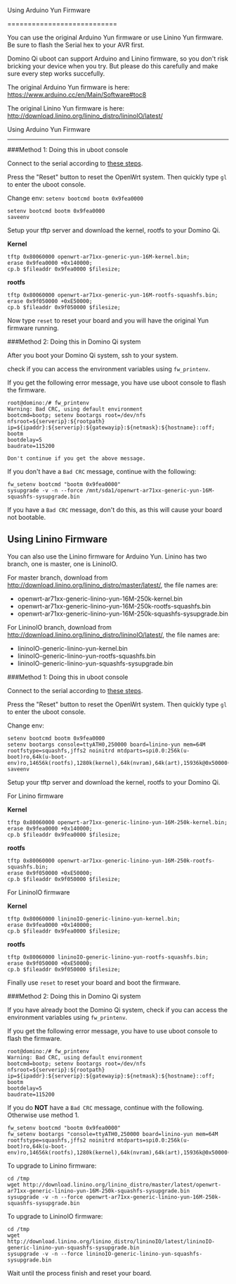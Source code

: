 Using Arduino Yun Firmware

===========================

You can use the original Arduino Yun firmware or use Linino Yun firmware. Be sure to flash the Serial hex to your AVR first.

Domino Qi uboot can support Arduino and Linino firmware, so you don't risk bricking your device when you try. But please do this carefully and make sure every step works succefully.

The original Arduino Yun firmware is here: https://www.arduino.cc/en/Main/Software#toc8

The original Linino Yun firmware is here: http://download.linino.org/linino_distro/lininoIO/latest/ 

Using Arduino Yun Firmware

--------------------------

###Method 1: Doing this in uboot console

Connect to the serial according to [these steps](../serial/).

Press the "Reset" button to reset the OpenWrt system. Then quickly type `gl` to enter the uboot console.

Change env: `setenv bootcmd bootm 0x9fea0000`
```
setenv bootcmd bootm 0x9fea0000
saveenv
```

Setup your tftp server and download the kernel, rootfs to your Domino Qi.

**Kernel**
```
tftp 0x80060000 openwrt-ar71xx-generic-yun-16M-kernel.bin;
erase 0x9fea0000 +0x140000;
cp.b $fileaddr 0x9fea0000 $filesize;
```

**rootfs**
```
tftp 0x80060000 openwrt-ar71xx-generic-yun-16M-rootfs-squashfs.bin;
erase 0x9f050000 +0xE50000;
cp.b $fileaddr 0x9f050000 $filesize;
```

Now type `reset` to reset your board and you will have the original Yun firmware running.

###Method 2: Doing this in Domino Qi system

After you boot your Domino Qi system, ssh to your system.

check if you can access the environment variables using `fw_printenv`.

If you get the following error message, you have use uboot console to flash the firmware.
```
root@domino:/# fw_printenv 
Warning: Bad CRC, using default environment
bootcmd=bootp; setenv bootargs root=/dev/nfs nfsroot=${serverip}:${rootpath} ip=${ipaddr}:${serverip}:${gatewayip}:${netmask}:${hostname}::off; bootm
bootdelay=5
baudrate=115200

Don't continue if you get the above message.

```

If you don't have a `Bad CRC` message, continue with the following:

```
fw_setenv bootcmd "bootm 0x9fea0000"
sysupgrade -v -n --force /mnt/sda1/openwrt-ar71xx-generic-yun-16M-squashfs-sysupgrade.bin 

```

If you have a `Bad CRC` message, don't do this, as this will cause your board not bootable. 


Using Linino Firmware
----------------------

You can also use the Linino firmware for Arduino Yun. Linino has two branch, one is master, one is LininoIO.

For master branch, download from http://download.linino.org/linino_distro/master/latest/, the file names are:

- openwrt-ar71xx-generic-linino-yun-16M-250k-kernel.bin
- openwrt-ar71xx-generic-linino-yun-16M-250k-rootfs-squashfs.bin
- openwrt-ar71xx-generic-linino-yun-16M-250k-squashfs-sysupgrade.bin

For LininoIO branch, download from http://download.linino.org/linino_distro/lininoIO/latest/, the file names are:

- lininoIO-generic-linino-yun-kernel.bin
- lininoIO-generic-linino-yun-rootfs-squashfs.bin
- lininoIO-generic-linino-yun-squashfs-sysupgrade.bin

	
###Method 1: Doing this in uboot console

Connect to the serial according to [these steps](serial.html).

Press the "Reset" button to reset the OpenWrt system. Then quickly type `gl` to enter the uboot console.

Change env:
```
setenv bootcmd bootm 0x9fea0000
setenv bootargs console=ttyATH0,250000 board=linino-yun mem=64M rootfstype=squashfs,jffs2 noinitrd mtdparts=spi0.0:256k(u-boot)ro,64k(u-boot-env)ro,14656k(rootfs),1280k(kernel),64k(nvram),64k(art),15936k@0x50000(firmware)
saveenv
```

Setup your tftp server and download the kernel, rootfs to your Domino Qi.

For Linino firmware

**Kernel**
```
tftp 0x80060000 openwrt-ar71xx-generic-linino-yun-16M-250k-kernel.bin;
erase 0x9fea0000 +0x140000;
cp.b $fileaddr 0x9fea0000 $filesize;

```

**rootfs**
```
tftp 0x80060000 openwrt-ar71xx-generic-linino-yun-16M-250k-rootfs-squashfs.bin;
erase 0x9f050000 +0xE50000;
cp.b $fileaddr 0x9f050000 $filesize;
```

For LininoIO firmware

**Kernel**
```
tftp 0x80060000 lininoIO-generic-linino-yun-kernel.bin;
erase 0x9fea0000 +0x140000;
cp.b $fileaddr 0x9fea0000 $filesize;

```

**rootfs**
```
tftp 0x80060000 lininoIO-generic-linino-yun-rootfs-squashfs.bin;
erase 0x9f050000 +0xE50000;
cp.b $fileaddr 0x9f050000 $filesize;
```

Finally use `reset` to reset your board and boot the firmware.


###Method 2: Doing this in Domino Qi system

If you have already boot the Domino Qi system, check if you can access the environment variables using `fw_printenv`.

If you get the following error message, you have to use uboot console to flash the firmware.
```
root@domino:/# fw_printenv 
Warning: Bad CRC, using default environment
bootcmd=bootp; setenv bootargs root=/dev/nfs nfsroot=${serverip}:${rootpath} ip=${ipaddr}:${serverip}:${gatewayip}:${netmask}:${hostname}::off; bootm
bootdelay=5
baudrate=115200

```

If you do **NOT** have a `Bad CRC` message, continue with the following. Otherwise use method 1.
```
fw_setenv bootcmd "bootm 0x9fea0000"
fw_setenv bootargs "console=ttyATH0,250000 board=linino-yun mem=64M rootfstype=squashfs,jffs2 noinitrd mtdparts=spi0.0:256k(u-boot)ro,64k(u-boot-env)ro,14656k(rootfs),1280k(kernel),64k(nvram),64k(art),15936k@0x50000(firmware)"
```

To upgrade to Linino firmware:
```
cd /tmp
wget http://download.linino.org/linino_distro/master/latest/openwrt-ar71xx-generic-linino-yun-16M-250k-squashfs-sysupgrade.bin
sysupgrade -v -n --force openwrt-ar71xx-generic-linino-yun-16M-250k-squashfs-sysupgrade.bin
```

To upgrade to LininoIO firmware:

```
cd /tmp
wget http://download.linino.org/linino_distro/lininoIO/latest/lininoIO-generic-linino-yun-squashfs-sysupgrade.bin
sysupgrade -v -n --force lininoIO-generic-linino-yun-squashfs-sysupgrade.bin
```

Wait until the process finish and reset your board.


